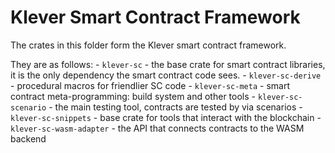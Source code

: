 # Klever Smart Contract Framework

The crates in this folder form the Klever smart contract framework.

They are as follows:
    - `klever-sc` - the base crate for smart contract libraries, it is the only dependency the smart contract code sees.
    - `klever-sc-derive` - procedural macros for friendlier SC code
    - `klever-sc-meta` - smart contract meta-programming: build system and other tools
    - `klever-sc-scenario` - the main testing tool, contracts are tested by via scenarios
    - `klever-sc-snippets` - base crate for tools that interact with the blockchain
    - `klever-sc-wasm-adapter` - the API that connects contracts to the WASM backend
